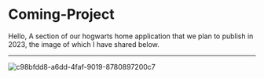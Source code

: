 # Coming-Project
Hello, A section of our hogwarts home application that we plan to publish in 2023, the image of which I have shared below.

<hr>

![c98bfdd8-a6dd-4faf-9019-8780897200c7](https://user-images.githubusercontent.com/99321522/213786503-2a1a9332-4e35-4ce9-bfc4-8fa304beea6f.jpeg)
